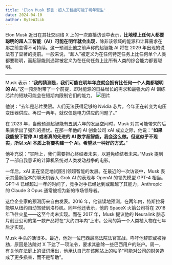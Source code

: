 ```yaml
---
title: 'Elon Musk 预言：超人工智能可能于明年诞生'
date: 2024-04-10
author: ByteAILib
---
```


Elon Musk 近日在其社交网络 X 上的一次直播访谈中表示，**比地球上任何人都要聪明的超人工智能（AI）可能在明年就会出现**，除非该领域的能源和计算需求在那之前变得不可持续。这一预测比他之前声称的超智能 AI 将在 2029 年出现的说法有了显著的提前。一般来说，“超人”被定义为在任何特定任务上比任何单个人类都要聪明，而超智能则通常被定义为在任何任务上比所有人类的综合能力都要聪明。

---

Musk 表示：“**我的猜测是，我们可能在明年年底就会拥有比任何一个人类都聪明的 AI。**”这一预测附带了一个前提，即对能源的日益增长的需求和最强大的 AI 训练芯片的短缺可能会在短期内限制它们的能力。
![图片](https://i.guim.co.uk/img/media/5eb4bce4e408cfe1c519bcd684c7714af37a986f/0_207_5500_3300/master/5500.jpg?width=620&dpr=2&s=none)

他说：“去年是芯片受限。人们无法获得足够的 Nvidia 芯片。今年正在转变为电压变压器供应。再过一两年，就仅仅是电力供应的问题了。”

在 2023 年，当他预测超智能有五到六年的发展空间时，Musk 对其可能带来的后果表示出了强烈的担忧。在那一年他的 AI 创业公司 xAI 成立之际，他说：“**如果我能按下暂停 AI 或者真的先进的 AI 数字超智能，我会这么做。但这似乎不现实，所以 xAI 本质上将要构建一个 AI。希望以一种好的方式。**”

他补充说：“实际上，我们需要担心终结者未来，以避免终结者未来。”Musk 提到了一部自我意识的计算机系统对人类发动战争的电影。

一年后，xAI 正在坚定地试图引领超智能的发展。在最近的一次访谈中，Musk 表示其最新版本的聊天机器人 Grok AI 的表现与 OpenAI 的领先模型 GPT-4 相当。GPT-4 已经超过一年的时间了，竞争对手已经达到或超越了其能力，Anthropic 的 Claude 3 Opus 通常被视为新的市场领导者。

这位企业家的预测历来自由发表。2016 年，他错误地预测，在两年内，特斯拉将能够从纽约自动驾驶到洛杉矶。同年他还表示，他的 SpaceX 火箭公司将在 2018 年飞往火星——这至今尚未实现。而在 2017 年，Musk 提议他的 Neuralink 脑芯片创业公司的第一款产品将在“大约四年内”上市。公司的第一个人类植入物在七年后才实现。

Musk 手头的活很多。最近，他对一位巴西最高法院法官宣战，呼吁他辞职或被弹劾，原因是法院对 X 下达了一项法令，要求其删除一些巴西用户的账户。周一，有关他在法庭上的证词爆出，他承认自己在该网站上的帖子“可能对公司的财务造成了更多损害，而不是帮助”。
